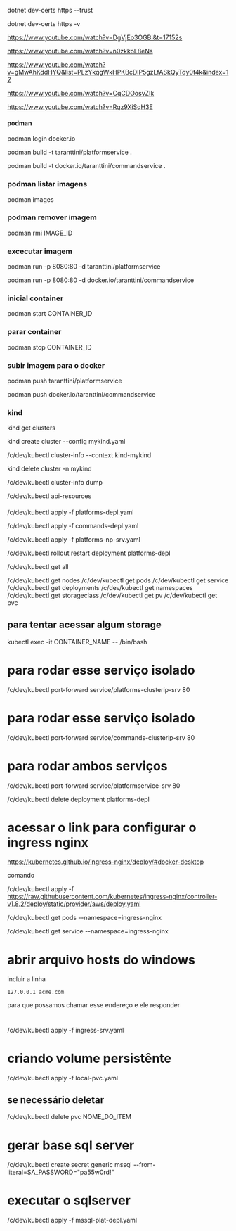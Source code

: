﻿dotnet dev-certs https --trust

dotnet dev-certs https -v

https://www.youtube.com/watch?v=DgVjEo3OGBI&t=17152s

https://www.youtube.com/watch?v=n0zkkoL8eNs

https://www.youtube.com/watch?v=gMwAhKddHYQ&list=PLzYkqgWkHPKBcDIP5gzLfASkQyTdy0t4k&index=12

https://www.youtube.com/watch?v=CqCDOosvZIk

https://www.youtube.com/watch?v=Rqz9XiSqH3E

#### podman

podman login docker.io

podman build -t taranttini/platformservice .

podman build -t docker.io/taranttini/commandservice .

### podman listar imagens

podman images

### podman remover imagem

podman rmi IMAGE_ID

### excecutar imagem
podman run -p 8080:80 -d taranttini/platformservice

podman run -p 8080:80 -d docker.io/taranttini/commandservice

### inicial container
podman start CONTAINER_ID

### parar container
podman stop CONTAINER_ID

### subir imagem para o docker
podman push taranttini/platformservice

podman push docker.io/taranttini/commandservice



### kind

kind get clusters

kind create cluster --config mykind.yaml

/c/dev/kubectl cluster-info --context kind-mykind

kind delete cluster -n mykind



/c/dev/kubectl cluster-info dump

/c/dev/kubectl api-resources

####

/c/dev/kubectl apply -f platforms-depl.yaml

/c/dev/kubectl apply -f commands-depl.yaml

/c/dev/kubectl apply -f platforms-np-srv.yaml

/c/dev/kubectl rollout restart deployment platforms-depl

/c/dev/kubectl get all

/c/dev/kubectl get nodes
/c/dev/kubectl get pods
/c/dev/kubectl get service
/c/dev/kubectl get deployments
/c/dev/kubectl get namespaces
/c/dev/kubectl get storageclass
/c/dev/kubectl get pv
/c/dev/kubectl get pvc

## para tentar acessar algum storage
kubectl exec -it CONTAINER_NAME -- /bin/bash


# para rodar esse serviço isolado
/c/dev/kubectl port-forward service/platforms-clusterip-srv 80

# para rodar esse serviço isolado
/c/dev/kubectl port-forward service/commands-clusterip-srv 80

# para rodar ambos serviços
/c/dev/kubectl port-forward service/platformservice-srv 80

/c/dev/kubectl delete deployment platforms-depl



# acessar o link para configurar o ingress nginx

https://kubernetes.github.io/ingress-nginx/deploy/#docker-desktop

comando

/c/dev/kubectl apply -f https://raw.githubusercontent.com/kubernetes/ingress-nginx/controller-v1.8.2/deploy/static/provider/aws/deploy.yaml

/c/dev/kubectl get pods --namespace=ingress-nginx

/c/dev/kubectl get service --namespace=ingress-nginx


# abrir arquivo hosts do windows

incluir a linha

`127.0.0.1 acme.com`

para que possamos chamar esse endereço e ele responder

#

/c/dev/kubectl apply -f ingress-srv.yaml

# criando volume persistênte

/c/dev/kubectl apply -f local-pvc.yaml

## se necessário deletar

/c/dev/kubectl delete pvc NOME_DO_ITEM

# gerar base sql server

/c/dev/kubectl create secret generic mssql --from-literal=SA_PASSWORD="pa55w0rd!"

# executar o sqlserver

/c/dev/kubectl apply -f mssql-plat-depl.yaml